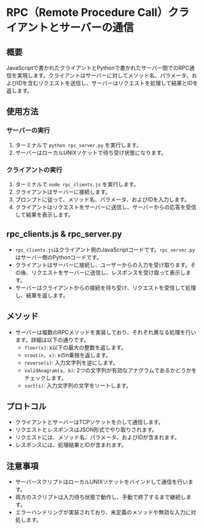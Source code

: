 # RPC（Remote Procedure Call）クライアントとサーバーの通信

## 概要
JavaScriptで書かれたクライアントとPythonで書かれたサーバー間でのRPC通信を実現します。クライアントはサーバーに対してメソッド名、パラメータ、およびIDを含むリクエストを送信し、サーバーはリクエストを処理して結果とIDを返します。

## 使用方法
### サーバーの実行

1. ターミナルで `python rpc_server.py` を実行します。
2. サーバーはローカルUNIXソケットで待ち受け状態になります。

### クライアントの実行
1. ターミナルで `node rpc_clients.js` を実行します。
2. クライアントはサーバーに接続します。
3. プロンプトに従って、メソッド名、パラメータ、およびIDを入力します。
4. クライアントはリクエストをサーバーに送信し、サーバーからの応答を受信して結果を表示します。

## rpc_clients.js & rpc_server.py
- `rpc_clients.js`はクライアント側のJavaScriptコードです。`rpc_server.py`はサーバー側のPythonコードです。
- クライアントはサーバーに接続し、ユーザーからの入力を受け取ります。その後、リクエストをサーバーに送信し、レスポンスを受け取って表示します。
- サーバーはクライアントからの接続を待ち受け、リクエストを受信して処理し、結果を返します。

## メソッド
- サーバーは複数のRPCメソッドを実装しており、それぞれ異なる処理を行います。詳細は以下の通りです。
  - `floor(x)`: x以下の最大の整数を返します。
  - `nroot(n, x)`: xのn乗根を返します。
  - `reverse(s)`: 入力文字列を逆にします。
  - `validAnagram(a, b)`: 2つの文字列が有効なアナグラムであるかどうかをチェックします。
  - `sort(s)`: 入力文字列の文字をソートします。

## プロトコル
- クライアントとサーバーはTCPソケットを介して通信します。
- リクエストとレスポンスはJSON形式でやり取りされます。
- リクエストには、メソッド名、パラメータ、およびIDが含まれます。
- レスポンスには、処理結果とIDが含まれます。
 
## 注意事項
- サーバースクリプトはローカルUNIXソケットをバインドして通信を行います。
- 両方のスクリプトは入力待ち状態で動作し、手動で終了するまで継続します。
- エラーハンドリングが実装されており、未定義のメソッドや無効な入力に対処します。


